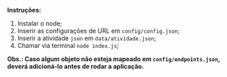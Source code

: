 <b>Instruções:</b>

1. Instalar o node;
2. Inserir as configurações de URL em `config/config.json`;
3. Inserir a atividade `json` em `data/atividade.json`;
4. Chamar via terminal `node index.js`;

<b>Obs.: Caso algum objeto não esteja mapeado em `config/endpoints.json`, deverá adicioná-lo antes de rodar a aplicação.</b>
